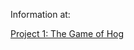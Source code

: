 Information at:

<a href="https://inst.eecs.berkeley.edu//~cs61a/fa13/proj/hog/hog.html">Project 1: The Game of Hog</a>
